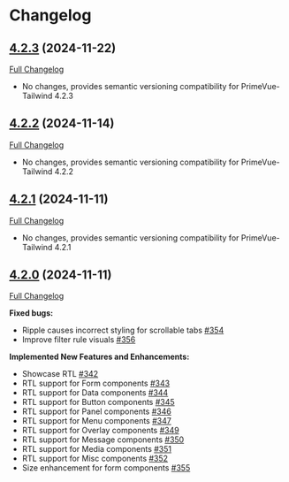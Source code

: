 # Changelog

## [4.2.3](https://github.com/primefaces/primevue-tailwind/tree/4.2.3) (2024-11-22)

[Full Changelog](https://github.com/primefaces/primevue/compare/4.2.2...4.2.3)

-   No changes, provides semantic versioning compatibility for PrimeVue-Tailwind 4.2.3

## [4.2.2](https://github.com/primefaces/primevue-tailwind/tree/4.2.2) (2024-11-14)

[Full Changelog](https://github.com/primefaces/primevue/compare/4.2.1...4.2.2)

-   No changes, provides semantic versioning compatibility for PrimeVue-Tailwind 4.2.2

## [4.2.1](https://github.com/primefaces/primevue-tailwind/tree/4.2.1) (2024-11-11)

[Full Changelog](https://github.com/primefaces/primevue/compare/4.2.0...4.2.1)

-   No changes, provides semantic versioning compatibility for PrimeVue-Tailwind 4.2.1

## [4.2.0](https://github.com/primefaces/primevue-tailwind/tree/4.2.0) (2024-11-11)

[Full Changelog](https://github.com/primefaces/primevue/compare/4.1.1-rc.1...4.2.0)

**Fixed bugs:**

-   Ripple causes incorrect styling for scrollable tabs [\#354](https://github.com/primefaces/primevue/issues/354)
-   Improve filter rule visuals [\#356](https://github.com/primefaces/primevue/issues/356)

**Implemented New Features and Enhancements:**

-   Showcase RTL [\#342](https://github.com/primefaces/primevue/issues/342)
-   RTL support for Form components [\#343](https://github.com/primefaces/primevue/issues/343)
-   RTL support for Data components [\#344](https://github.com/primefaces/primevue/issues/344)
-   RTL support for Button components [\#345](https://github.com/primefaces/primevue/issues/345)
-   RTL support for Panel components [\#346](https://github.com/primefaces/primevue/issues/346)
-   RTL support for Menu components [\#347](https://github.com/primefaces/primevue/issues/347)
-   RTL support for Overlay components [\#349](https://github.com/primefaces/primevue/issues/349)
-   RTL support for Message components [\#350](https://github.com/primefaces/primevue/issues/350)
-   RTL support for Media components [\#351](https://github.com/primefaces/primevue/issues/351)
-   RTL support for Misc components [\#352](https://github.com/primefaces/primevue/issues/352)
-   Size enhancement for form components [\#355](https://github.com/primefaces/primevue/issues/355)
